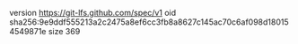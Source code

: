 version https://git-lfs.github.com/spec/v1
oid sha256:9e9ddf555213a2c2475a8ef6cc3fb8a8627c145ac70c6af098d180154549871e
size 369
